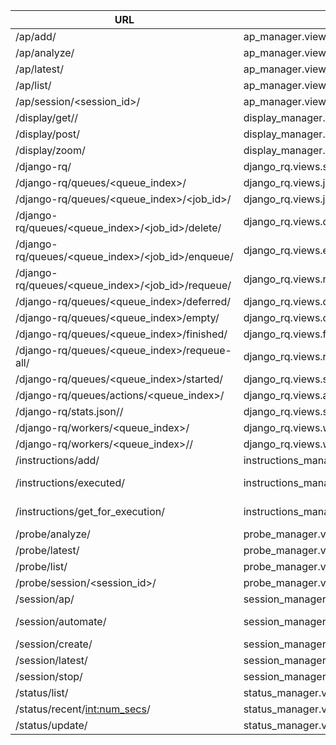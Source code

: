 | URL                                               | Module                                                   | Name                     | 
| --------------------------------------------------|----------------------------------------------------------|--------------------------|
| /ap/add/                                          | ap_manager.views.add_ap                                  | ap-add                   | 
| /ap/analyze/                                      | ap_manager.views.analyze                                 | ap-analyze               | 
| /ap/latest/                                       | ap_manager.views.get_latest                              | ap-latest                | 
| /ap/list/                                         | ap_manager.views.get_sessions_traffic                    | ap-traffic-list          | 
| /ap/session/<session_id>/                         | ap_manager.views.get_session                             | ap-session               | 
| /display/get/<screen>/                            | display_manager.views.get_session_to_display             | display-get              | 
| /display/post/                                    | display_manager.views.post_session_to_display            | display-post             | 
| /display/zoom/                                    | display_manager.views.post_zoom_level                    | display-zoom             | 
| /django-rq/                                       | django_rq.views.stats                                    | rq_home                  | 
| /django-rq/queues/<queue_index>/                  | django_rq.views.jobs                                     | rq_jobs                  | 
| /django-rq/queues/<queue_index>/<job_id>/         | django_rq.views.job_detail                               | rq_job_detail            | 
| /django-rq/queues/<queue_index>/<job_id>/delete/  | django_rq.views.delete_job                               | rq_delete_job            | 
| /django-rq/queues/<queue_index>/<job_id>/enqueue/ | django_rq.views.enqueue_job                              | rq_enqueue_job           | 
| /django-rq/queues/<queue_index>/<job_id>/requeue/ | django_rq.views.requeue_job_view                         | rq_requeue_job           | 
| /django-rq/queues/<queue_index>/deferred/         | django_rq.views.deferred_jobs                            | rq_deferred_jobs         | 
| /django-rq/queues/<queue_index>/empty/            | django_rq.views.clear_queue                              | rq_clear                 | 
| /django-rq/queues/<queue_index>/finished/         | django_rq.views.finished_jobs                            | rq_finished_jobs         | 
| /django-rq/queues/<queue_index>/requeue-all/      | django_rq.views.requeue_all                              | rq_requeue_all           | 
| /django-rq/queues/<queue_index>/started/          | django_rq.views.started_jobs                             | rq_started_jobs          | 
| /django-rq/queues/actions/<queue_index>/          | django_rq.views.actions                                  | rq_actions               | 
| /django-rq/stats.json/<token>/                    | django_rq.views.stats_json                               | rq_home_json             | 
| /django-rq/workers/<queue_index>/                 | django_rq.views.workers                                  | rq_workers               | 
| /django-rq/workers/<queue_index>/<key>/           | django_rq.views.worker_details                           | rq_worker_details        | 
| /instructions/add/                                | instructions_manager.views.add_instruction               | instruction-add          | 
| /instructions/executed/                           | instructions_manager.views.executed_instruction          | instruction-executed     | 
| /instructions/get_for_execution/                  | instructions_manager.views.get_instruction_for_execution | instruction-get_for_exec | 
| /probe/analyze/                                   | probe_manager.views.analyze                              | probes-analyze           | 
| /probe/latest/                                    | probe_manager.views.get_latest                           | probes-latest            | 
| /probe/list/                                      | probe_manager.views.get_session_probes                   | probes-list              | 
| /probe/session/<session_id>/                      | probe_manager.views.get_session                          | probes-session           | 
| /session/ap/                                      | session_manager.views.get_ap                             | session-ap               | 
| /session/automate/                                | session_manager.views.start_automated_session            | session-automated        | 
| /session/create/                                  | session_manager.views.start_session                      | session-create           | 
| /session/latest/                                  | session_manager.views.get_session                        | session-latest           | 
| /session/stop/                                    | session_manager.views.stop_session                       | session-stop             | 
| /status/list/                                     | status_manager.views.get_status                          | status-list              | 
| /status/recent/<int:num_secs>/                    | status_manager.views.get_status_recent                   | status-recent            | 
| /status/update/                                   | status_manager.views.update_status                       | status-update            | 
